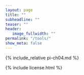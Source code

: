 ```yaml
---
layout: page
title: ""
subheadline: ""
teaser: ""
header:
   image_fullwidth: ""
permalink: "/tools/"
show_meta: false
---
```


{% include_relative pi-ch04.md %}

{% include license.html %}
